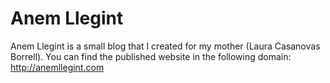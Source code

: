 # Anem Llegint

Anem Llegint is a small blog that I created for my mother (Laura Casanovas Borrell).
You can find the published website in the following domain: http://anemllegint.com

